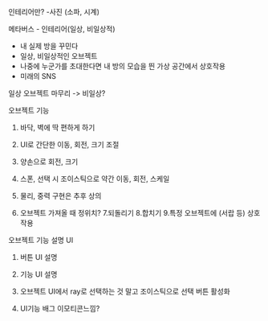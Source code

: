 인테리어만?
-사진 (소파, 시계)


메타버스 - 인테리어(일상, 비일상적)
- 내 실제 방을 꾸민다
- 일상, 비일상적인 오브젝트
- 나중에 누군가를 초대한다면 내 방의 모습을 띈 가상 공간에서 상호작용
- 미래의 SNS


일상 오브젝트 마무리 -> 비일상?

오브젝트 기능
1. 바닥, 벽에 딱 편하게 하기
2. UI로 간단한 이동, 회전, 크기 조절
3. 양손으로 회전, 크기
4. 스폰, 선택 시 조이스틱으로 약간 이동, 회전, 스케일

5. 물리, 중력 구현은 추후 상의
6. 오브젝트 가져올 때 정위치?
7.되돌리기
8.합치기
9.특정 오브젝트에 (서랍 등) 상호작용

오브젝트 기능 설명 UI
1. 버튼 UI 설명
2. 기능 UI 설명

3. 오브젝트 UI에서 ray로 선택하는 것 말고 조이스틱으로 선택 버튼 활성화
4. UI기능 배그 이모티콘느낌?

